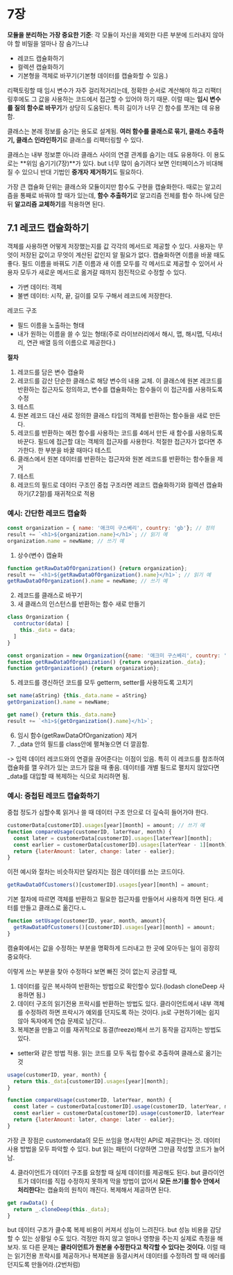 # 7장
**모듈을 분리하는 가장 중요한 기준**: 각 모듈이 자신을 제외한 다른 부분에 드러내지 않아야 할 비밀을 얼마나 잠 숨기느냐
- 레코드 캡슐화하기
- 컬렉션 캡슐화하기
- 기본형을 객체로 바꾸기(기본형 데이터를 캡슐화할 수 있음.)

리팩토링할 때 임시 변수가 자주 걸리적거리는데, 정확한 순서로 계산해야 하고 리팩터링후에도 그 값을 사용하는 코드에서 접근할 수 있어야 하기 때문. 이럴 때는 **임시 변수를 질의 함수로 바꾸기**가 상당히 도움된다. 특히 길이가 너무 긴 함수를 쪼개는 데 유용함.

클래스는 본래 정보를 숨기는 용도로 설계됨. **여러 함수를 클래스로 묶기, 클래스 추출하기, 클래스 인라인하기**로 클래스를 리팩터링할 수 있다.

클래스는 내부 정보뿐 아니라 클래스 사이의 연결 관계를 숨기는 데도 유용하다. 이 용도로는 **위임 숨기기(7장)**가 있다. but 너무 많이 숨기려다 보면 인터페이스가 비대해질 수 있으니 반대 기법인 **중개자 제거하기**도 필요하다.

가장 큰 캡슐화 단위는 클래스와 모듈이지만 함수도 구현을 캡슐화한다. 때로는 알고리즘을 통째로 바꿔야 할 때가 있는데, **함수 추출하기**로 알고리즘 전체를 함수 하나에 담은 뒤 **알고리즘 교체하기**를 적용하면 된다.

## 7.1 레코드 캡슐화하기
객체를 사용하면 어떻게 저장했는지를 값 각각의 메서드로 제공할 수 있다. 사용자는 무엇이 저장된 값이고 무엇이 계산된 값인지 알 필요가 없다. 캡슐화하면 이름을 바꿀 때도 좋다. 필드 이름을 바꿔도 기존 이름과 새 이름 모두를 각 메서드로 제공할 수 있어서 사용자 모두가 새로운 메서드로 옮겨갈 때까지 점진적으로 수정할 수 있다.

- 가변 데이터: 객체
- 불변 데이터: 시작, 끝, 길이를 모두 구해서 레코드에 저장한다.

레코드 구조
- 필드 이름을 노출하는 형태
- 내가 원하는 이름을 쓸 수 있는 형태(주로 라이브러리에서 해시, 맵, 해시맵, 딕셔너리, 연관 배열 등의 이름으로 제공한다.)

**절차**
1. 레코드를 담은 변수 캡슐화
2. 레코드를 감산 단순한 클래스로 해당 변수의 내용 교체. 이 클래스에 원본 레코드를 반환하는 접근자도 정의하고, 변수를 캡슐화하는 함수들이 이 접근자를 사용하도록 수정
3. 테스트
4. 원본 레코드 대신 새로 정의한 클래스 타입의 객체를 반환하는 함수들을 새로 만든다.
5. 레코드를 반환하는 예전 함수를 사용하는 코드를 4에서 만든 새 함수를 사용하도록 바꾼다. 필드에 접근할 대는 객체의 접근자를 사용한다. 적절한 접근자가 없다면 추가한다. 한 부분을 바꿀 때마다 테스트
6. 클래스에서 원본 데이터를 반환하는 접근자와 원본 레코드를 반환하는 함수들을 제거
7. 테스트
8. 레코드의 필드로 데이터 구조인 중첩 구조라면 레코드 캡슐화하기와 컬렉션 캡슐화하기(7.2절)를 재귀적으로 적용

### 예시: 간단한 레코드 캡슐화
```js
const organization = { name: '애크미 구스베리', country: 'gb'}; // 정의
result += `<h1>${organization.name}</h1>`; // 읽기 예
organization.name = newName; // 쓰기 예
```

1. 상수(변수) 캡슐화
```js
function getRawDataOfOrganization() {return organization};
result += `<h1>${getRawDataOfOrganization().name}</h1>`; // 읽기 예
getRawDataOfOrganization().name = newName; // 쓰기 예
```

2. 레코드를 클래스로 바꾸기
4. 새 클래스의 인스턴스를 반환하는 함수 새로 만들기
```js
class Organization {
  contructor(data) [
    this._data = data;
  ]
}

const organization = new Organization({name: '애크미 구스베리', country: 'gb'})
function getRawDataOfOrganization() {return organization._data};
function getOrganization() {return organization};
```

5. 레코드를 갱신하던 코드를 모두 getterm, setter를 사용하도록 고치기
```js
set name(aString) {this._data.name = aString}
getOrganization().name = newName;

get name() {return this._data.name}
result += `<h1>${getOrganization().name}</h1>`;
```
6. 임시 함수(getRawDataOfOrganization) 제거
7. _data 안의 필드를 class안에 펼쳐놓으면 더 깔끔함.

-> 입력 데이터 레코드와의 연결을 끊어준다는 이점이 있음. 특히 이 레코드를 참조하여 캡슐화를 깰 우려가 있는 코드가 많을 때 좋음. 데이터를 개별 필드로 펼치지 않았다면 _data를 대입할 때 복제하는 식으로 처리하면 됨.

### 예시: 중첩된 레코드 캡슐화하기
중첩 정도가 심할수록 읽거나 쓸 때 데이터 구조 안으로 더 깊숙히 들어가야 한다.

```js
customerData[customerID].usages[year][month] = amount; // 쓰기 예
function compareUsage(customerID, laterYear, month) {
  const later = customerData[customerID].usages[laterYear][month];
  const earlier = customerData[customerID].usages[laterYear - 1][month];
  return {laterAmount: later, change: later - ealier};
}
```

이전 예시와 절차는 비슷하지만 달라지는 점은 데이터를 쓰는 코드이다.
```js
getRawDataOfCustomers()[customerID].usages[year][month] = amount;
```

기본 절차에 따르면 객체를 반환하고 필요한 접근자를 만들어서 사용하게 하면 된다. 세터를 만들고 클래스로 옮긴다.ㄴ

```js
function setUsage(customerID, year, month, amount){
  getRawDataOfCustomers()[customerID].usages[year][month] = amount;
}
```

캠슐화에서는 값을 수정하는 부분을 명확하게 드러내고 한 곳에 모아두는 일이 굉장히 중요하다.

이렇게 쓰는 부분을 찾아 수정하다 보면 빠진 것이 없는지 궁금할 때,
1. 데이터를 깊은 복사하여 반환하는 방법으로 확인할수 있다.(lodash cloneDeep 사용하면 됨.)
2. 데이터 구조의 읽기전용 프락시를 반환하는 방법도 있다. 클라이언트에서 내부 객체를 수정하려 하면 프락시가 예외를 던지도록 하는 것이다. js로 구현하기에는 쉽지 않아 독자에게 연습 문제로 남긴다..
3. 복제본을 만들고 이를 재귀적으로 동결(freeze)해서 쓰기 동작을 감지하는 방법도 있다.
- setter와 같은 방법 적용. 읽는 코드를 모두 독립 함수로 추출하여 클래스로 옮기는 것
```js
usage(customerID, year, month) {
  return this._data[customerID].usages[year][month];
}

function compareUsage(customerID, laterYear, month) {
  const later = customerData[customerID].usage(customerID, laterYear, month);
  const earlier = customerData[customerID].usage(customerID, laterYear - 1, month);
  return {laterAmount: later, change: later - ealier};
}
```

가장 큰 장점은 customerdata의 모든 쓰임을 명시적인 API로 제공한다는 것. 데이터 사용 방법을 모두 파악할 수 있다. but 읽는 패턴이 다양하면 그만큼 작성할 코드가 늘어남.

4. 클라이언트가 데이터 구조를 요청할 때 실제 데이터를 제공해도 된다. but 클라이언트가 데이터를 직접 수정하지 못하게 막을 방법이 없어서 **모든 쓰기를 함수 안에서 처리한다**는 캡슐화의 원칙이 깨진다. 복제해서 제공하면 된다.
```js
get rawData() {
  return _.cloneDeep(this._data);
}
```

but 데이터 구조가 클수록 복제 비용이 커져서 성능이 느려진다. but 성능 비용을 감당할 수 있는 상황일 수도 있다. 걱정만 하지 않고 얼마나 영향을 주는지 실제로 측정을 해보자. 또 다른 문제는 **클라이언트가 원본을 수정한다고 착각할 수 있다는 것이다.** 이럴 때는 읽기전용 프락시를 제공하거나 복제본을 동결시켜서 데이터를 수정하려 할 때 에러를 던지도록 만들어라.(2번처럼)

